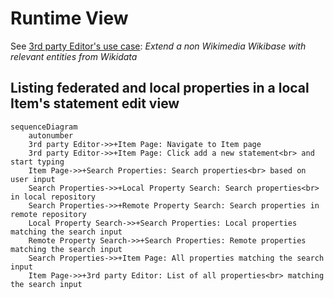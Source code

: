 # Runtime View

See [3rd party Editor's use case](../Repository/01-Introduction.md#3rd-party-editor): _Extend a non Wikimedia Wikibase with relevant entities from Wikidata_

## Listing federated and local properties in a local Item's statement edit view

```mermaid
sequenceDiagram
    autonumber
    3rd party Editor->>+Item Page: Navigate to Item page
    3rd party Editor->>+Item Page: Click add a new statement<br> and start typing
    Item Page->>+Search Properties: Search properties<br> based on user input
    Search Properties->>+Local Property Search: Search properties<br> in local repository
    Search Properties->>+Remote Property Search: Search properties in remote repository
    Local Property Search->>+Search Properties: Local properties matching the search input
    Remote Property Search->>+Search Properties: Remote properties matching the search input
    Search Properties->>+Item Page: All properties matching the search input
    Item Page->>+3rd party Editor: List of all properties<br> matching the search input
```
